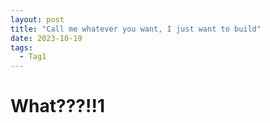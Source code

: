 ```yaml
---
layout: post
title: "Call me whatever you want, I just want to build"
date: 2023-10-19
tags:
  - Tag1
---
```


# What???!!1
